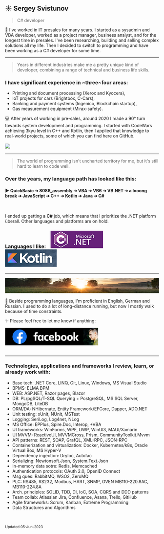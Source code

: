 
## ☀️ Sergey Svistunov
> C# developer 

👔   I've worked in IT presales for many years. I started as a sysadmin and VBA developer, worked as a project manager, business analyst, and for the longest time in presales. I've been researching, building and selling complex solutions all my life.
Then I decided to switch to programming and have been working as a C# developer for some time.
<br>
***
> Years in different industries make me a pretty unique kind of developer, combining a range of technical and business life skills.
### I have significant experience in ~three~four areas:
* Printing and document processing (Xerox and Kyocera),
* IoT projects for cars (Brightbox, C-Cars),
* Banking and payment systems (Ingenico, Blockchain startup),
* Gas measurement equipment (Mirax-safety).

💻 After years of working in pre-sales, around 2020 I made a 90° turn towards system development and programming. I started with CodeWars achieving 3kyu level in C++ and Kotlin, then I applied that knowledge to real-world projects, some of which you can find here on GitHub. 
<br> <br> <img src="https://www.codewars.com/users/SergeyFM/badges/large?theme=light"> 
***
> The world of programming isn't uncharted territory for me,  but it's still hard to learn to code well. 

### Over the years, my language path has looked like this:

#### :arrow_forward: QuickBasic ➔ 8086_assembly ➔ VBA ➔ VB6 ➔ VB.NET ➔ a looong break ➔ JavaScript ➔ C++ ➔ Kotlin ➔ Java ➔ C# 

<br>

I ended up getting a **C#** job, which means that I prioritize the .NET platform überall. Other languages and platforms are on hold. <br>

### Languages I like: &nbsp;&nbsp; <img src="small_c-sharp-dot-net.png" height=57px> &nbsp;&nbsp; <img src="small_kotlin.png" height=57px> 

***
<img src="panorama.jpg" height=50px width=100%>

🏃 Beside programming languages, I'm proficient in English, German and Russian. 
I used to do a lot of long-distance running, but now I mostly walk because of time constraints.



✨ Please feel free to let me know if anything:  

<a href="https://www.facebook.com/svistunovsergey" target="_blank">  <img src="my_fb_icon.png" height=57px> </a>
<br><br>

***

### Technologies, applications and frameworks I review, learn, or already work with:
*	Base tech: .NET Core, LINQ, Git, Linux, Windows, MS Visual Studio
*	BPMS: ELMA BPM
*	WEB: ASP.NET, Razor pages, Blazor
*	DB: PL/pgSQL/T-SQL Querying + PostgreSQL, MS SQL Server, MongoDB, LiteDB
*	ORM/DA: NHibernate, Entity Framework/EFCore, Dapper, ADO.NET
*	Unit testing: xUnit, NUnit, MSTest
*	Logging: SeriLog, Log4net, NLog
*	MS Office: EPPlus, Spire.Doc, Interop, +VBA
*	UI frameworks: WinForms, WPF, UWP, WinUI3, MAUI/Xamarin
*	UI MVVM: ReactiveUI, MVVMCross, Prism, CommunityToolkit.Mvvm
*	API patterns: REST, SOAP, GrafQL, XML-RPC, JSON-RPC
*	Containerization and virtualization: Docker, Kubernetes/k8s, Oracle Virtual Box, MS Hyper-V 
*	Dependency ingection: DryIoc, Autofac
*	Serializing: Newtonsoft.Json, System.Text.Json
*	In-memory data sotre: Redis, Memcached
*	Authentication protocols: OAuth 2.0, OpenID Connect
*	Msg ques: RabbitMQ, WSO2, ZeroMQ
*	PLC: RS485, RS232, Modbus, HART, SNMP, OVEN MB110-220.8AC, MB110-224.8A
*	Arch. principles: SOLID, TDD, DI, IoC, SOA, CQRS and DDD patterns
*	Team collab: Atlassian Jira, Confluence, Asana, Trello, GitHub
*	Agile frameworks: Scrum, Kanban, Extreme Programming
*	Data Structures and Algorithms

<br> <br> 
<sup> Updated 05-Jun-2023 </sup>



